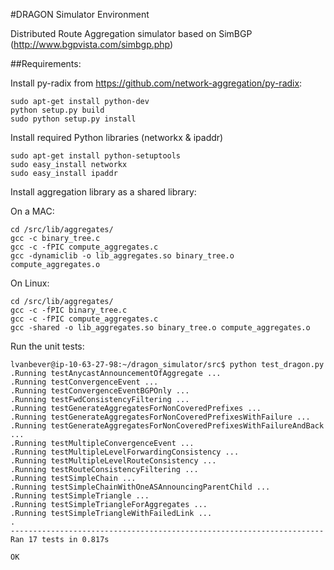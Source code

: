 #DRAGON Simulator Environment

Distributed Route Aggregation simulator based on SimBGP (http://www.bgpvista.com/simbgp.php)

##Requirements:

Install py-radix from https://github.com/network-aggregation/py-radix:
```
sudo apt-get install python-dev
python setup.py build
sudo python setup.py install
```

Install required Python libraries (networkx & ipaddr)
```
sudo apt-get install python-setuptools
sudo easy_install networkx
sudo easy_install ipaddr
```
Install aggregation library as a shared library:

On a MAC:
```
cd /src/lib/aggregates/
gcc -c binary_tree.c 
gcc -c -fPIC compute_aggregates.c
gcc -dynamiclib -o lib_aggregates.so binary_tree.o compute_aggregates.o
```

On Linux:
```
cd /src/lib/aggregates/
gcc -c -fPIC binary_tree.c 
gcc -c -fPIC compute_aggregates.c
gcc -shared -o lib_aggregates.so binary_tree.o compute_aggregates.o
```

Run the unit tests:
```
lvanbever@ip-10-63-27-98:~/dragon_simulator/src$ python test_dragon.py 
.Running testAnycastAnnouncementOfAggregate ...
.Running testConvergenceEvent ...
.Running testConvergenceEventBGPOnly ...
.Running testFwdConsistencyFiltering ...
.Running testGenerateAggregatesForNonCoveredPrefixes ...
.Running testGenerateAggregatesForNonCoveredPrefixesWithFailure ...
.Running testGenerateAggregatesForNonCoveredPrefixesWithFailureAndBack ...
.Running testMultipleConvergenceEvent ...
.Running testMultipleLevelForwardingConsistency ...
.Running testMultipleLevelRouteConsistency ...
.Running testRouteConsistencyFiltering ...
.Running testSimpleChain ...
.Running testSimpleChainWithOneASAnnouncingParentChild ...
.Running testSimpleTriangle ...
.Running testSimpleTriangleForAggregates ...
.Running testSimpleTriangleWithFailedLink ...
.
----------------------------------------------------------------------
Ran 17 tests in 0.817s

OK
```

